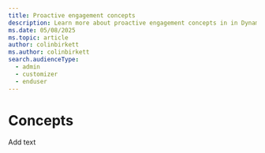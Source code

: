 ```yaml
---
title: Proactive engagement concepts
description: Learn more about proactive engagement concepts in in Dynamics 365 Customer Insights - Journeys.
ms.date: 05/08/2025
ms.topic: article
author: colinbirkett
ms.author: colinbirkett
search.audienceType: 
  - admin
  - customizer
  - enduser
---
```


# Concepts

Add text